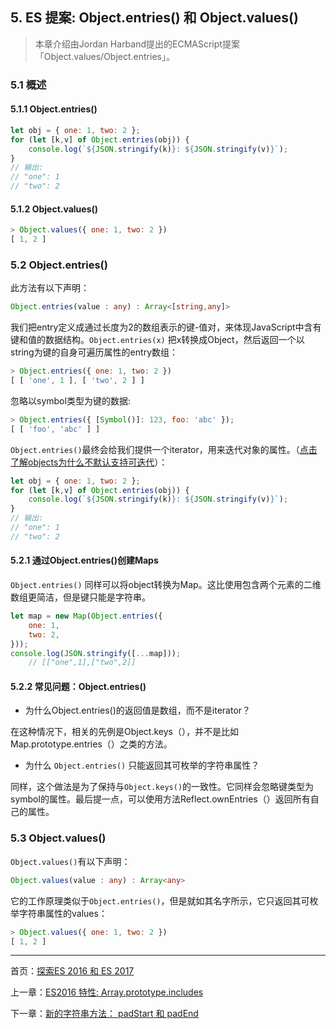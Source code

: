 ## 5. ES 提案: Object.entries() 和 Object.values()

>本章介绍由Jordan Harband提出的ECMAScript提案「Object.values/Object.entries」。

### 5.1 概述

#### 5.1.1 Object.entries() 

```js
let obj = { one: 1, two: 2 };
for (let [k,v] of Object.entries(obj)) {
    console.log(`${JSON.stringify(k)}: ${JSON.stringify(v)}`);
}
// 输出:
// "one": 1
// "two": 2
```

#### 5.1.2 Object.values()

```js
> Object.values({ one: 1, two: 2 })
[ 1, 2 ]
```

### 5.2 Object.entries() 

此方法有以下声明：

```ts
Object.entries(value : any) : Array<[string,any]>
```

我们把entry定义成通过长度为2的数组表示的键-值对，来体现JavaScript中含有键和值的数据结构。`Object.entries(x)` 把x转换成Object，然后返回一个以string为键的自身可遍历属性的entry数组：

```js
> Object.entries({ one: 1, two: 2 })
[ [ 'one', 1 ], [ 'two', 2 ] ]
```


忽略以symbol类型为键的数据:

```js
> Object.entries({ [Symbol()]: 123, foo: 'abc' });
[ [ 'foo', 'abc' ] ]
```
`Object.entries()`最终会给我们提供一个iterator，用来迭代对象的属性。（[点击了解objects为什么不默认支持可迭代](http://exploringjs.com/es6/ch_iteration.html#sec_plain-objects-not-iterable)）：

```js
let obj = { one: 1, two: 2 };
for (let [k,v] of Object.entries(obj)) {
    console.log(`${JSON.stringify(k)}: ${JSON.stringify(v)}`);
}
// 输出:
// "one": 1
// "two": 2
```

#### 5.2.1 通过Object.entries()创建Maps

`Object.entries()` 同样可以将object转换为Map。这比使用包含两个元素的二维数组更简洁，但是键只能是字符串。

```js
let map = new Map(Object.entries({
    one: 1,
    two: 2,
}));
console.log(JSON.stringify([...map]));
    // [["one",1],["two",2]]
``` 

#### 5.2.2 常见问题：Object.entries()


* 为什么Object.entries()的返回值是数组，而不是iterator？


在这种情况下，相关的先例是Object.keys（），并不是比如Map.prototype.entries（）之类的方法。

* 为什么 `Object.entries()` 只能返回其可枚举的字符串属性？

同样，这个做法是为了保持与`Object.keys()`的一致性。它同样会忽略键类型为symbol的属性。最后提一点，可以使用方法Reflect.ownEntries（）返回所有自己的属性。

### 5.3 Object.values()

`Object.values()`有以下声明：

```ts
Object.values(value : any) : Array<any>
```

它的工作原理类似于`Object.entries()`，但是就如其名字所示，它只返回其可枚举字符串属性的values：

```js
> Object.values({ one: 1, two: 2 })
[ 1, 2 ]
```

---

首页：[探索ES 2016 和 ES 2017](https://ecmascript-china.github.io/Exploring-ES2016-and-ES2017)

上一章：[ES2016 特性: Array.prototype.includes](https://ecmascript-china.github.io/Exploring-ES2016-and-ES2017/4.ES2016特性：Array.prototype.includes)

下一章：[新的字符串方法： padStart 和 padEnd](https://ecmascript-china.github.io/Exploring-ES2016-and-ES2017/6.新的字符串方法：padStart和padEnd)